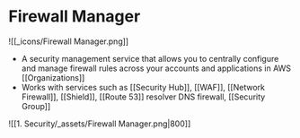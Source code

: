 # Firewall Manager
![[_icons/Firewall Manager.png]]
- A security management service that allows you to centrally configure and manage firewall rules across your accounts and applications in AWS [[Organizations]]
- Works with services such as [[Security Hub]], [[WAF]], [[Network Firewall]], [[Shield]], [[Route 53]] resolver DNS firewall, [[Security Group]]

![[1. Security/_assets/Firewall Manager.png|800]]


